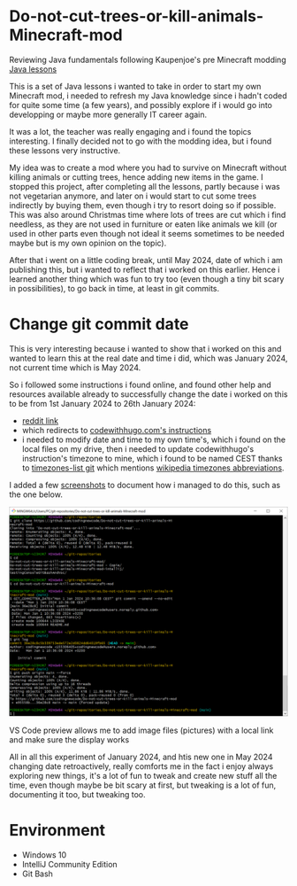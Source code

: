# Do-not-cut-trees-or-kill-animals-Minecraft-mod
Reviewing Java fundamentals following Kaupenjoe's pre Minecraft modding [Java lessons](https://www.youtube.com/playlist?list=PLKGarocXCE1Egp6soRNlflWJWc44sau40)

This is a set of Java lessons i wanted to take in order to start my own Minecraft mod, i needed to refresh my Java knowledge since i hadn't coded for quite some time (a few years), and possibly explore if i would go into developping or maybe more generally IT career again.

It was a lot, the teacher was really engaging and i found the topics interesting. I finally decided not to go with the modding idea, but i found these lessons very instructive.

My idea was to create a mod where you had to survive on Minecraft without killing animals or cutting trees, hence adding new items in the game. I stopped this project, after completing all the lessons, partly because i was not vegetarian anymore, and later on i would start to cut some trees indirectly by buying them, even though i try to resort doing so if possible. This was also around Christmas time where lots of trees are cut which i find needless, as they are not used in furniture or eaten like animals we kill (or used in other parts even though not ideal it seems sometimes to be needed maybe but is my own opinion on the topic).

After that i went on a little coding break, until May 2024, date of which i am publishing this, but i wanted to reflect that i worked on this earlier. Hence i learned another thing which was fun to try too (even though a tiny bit scary in possibilities), to go back in time, at least in git commits.

# Change git commit date
This is very interesting because i wanted to show that i worked on this and wanted to learn this at the real date and time i did, which was January 2024, not current time which is May 2024.

So i followed some instructions i found online, and found other help and resources available already to successfully change the date i worked on this to be from 1st January 2024 to 26th January 2024:
- [reddit link](https://www.reddit.com/r/github/comments/9kcc1r/how_can_i_change_the_date_on_a_commit_in_github/)
- which redirects to [codewithhugo.com's instructions](https://codewithhugo.com/change-the-date-of-a-git-commit/#set-the-date-of-the-last-commit-to-an-arbitrary-date)
- i needed to modify date and time to my own time's, which i found on the local files on my drive, then i needed to update codewithhugo's instruction's timezone to mine, which i found to be named CEST thanks to [timezones-list git](https://github.com/omsrivastava/timezones-list) which mentions [wikipedia timezones abbreviations](https://en.wikipedia.org/wiki/List_of_tz_database_time_zones).

I added a few [screenshots](./img) to document how i managed to do this, such as the one below.

![go back in time example in image of git commit](./pictures/git%20bash%20change%20commit%20time%20example%202.PNG)

VS Code preview allows me to add image files (pictures) with a local link and make sure the display works

All in all this experiment of January 2024, and htis new one in May 2024 changing date retroactively, really comforts me in the fact i enjoy always exploring new things, it's a lot of fun to tweak and create new stuff all the time, even though maybe be bit scary at first, but tweaking is a lot of fun, documenting it too, but tweaking too.

# Environment

- Windows 10
- IntelliJ Community Edition
- Git Bash
